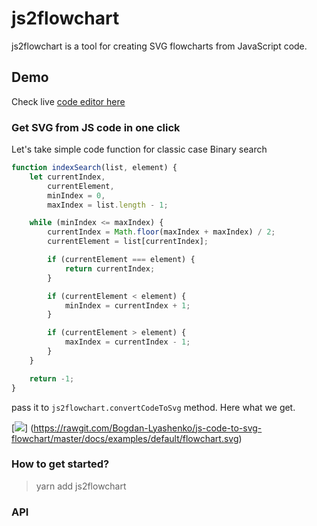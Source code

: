 # js2flowchart

js2flowchart is a tool for creating SVG flowcharts from JavaScript code.

## Demo
Check live [code editor here](https://bogdan-lyashenko.github.io/js-code-to-svg-flowchart/docs/live-editor/index.html) 

### Get SVG from JS code in one click
Let's take simple code function for classic case Binary search

```javascript
function indexSearch(list, element) {
    let currentIndex,
        currentElement,
        minIndex = 0,
        maxIndex = list.length - 1;

    while (minIndex <= maxIndex) {
        currentIndex = Math.floor(maxIndex + maxIndex) / 2;
        currentElement = list[currentIndex];

        if (currentElement === element) {
            return currentIndex;
        }

        if (currentElement < element) {
            minIndex = currentIndex + 1;
        }

        if (currentElement > element) {
            maxIndex = currentIndex - 1;
        }
    }

    return -1;
}
```
pass it to ```js2flowchart.convertCodeToSvg``` method. Here what we get.

[![](https://rawgit.com/Bogdan-Lyashenko/js-code-to-svg-flowchart/master/docs/examples/default/flowchart.svg)]
(https://rawgit.com/Bogdan-Lyashenko/js-code-to-svg-flowchart/master/docs/examples/default/flowchart.svg)

### How to get started?
> yarn add js2flowchart

### API

